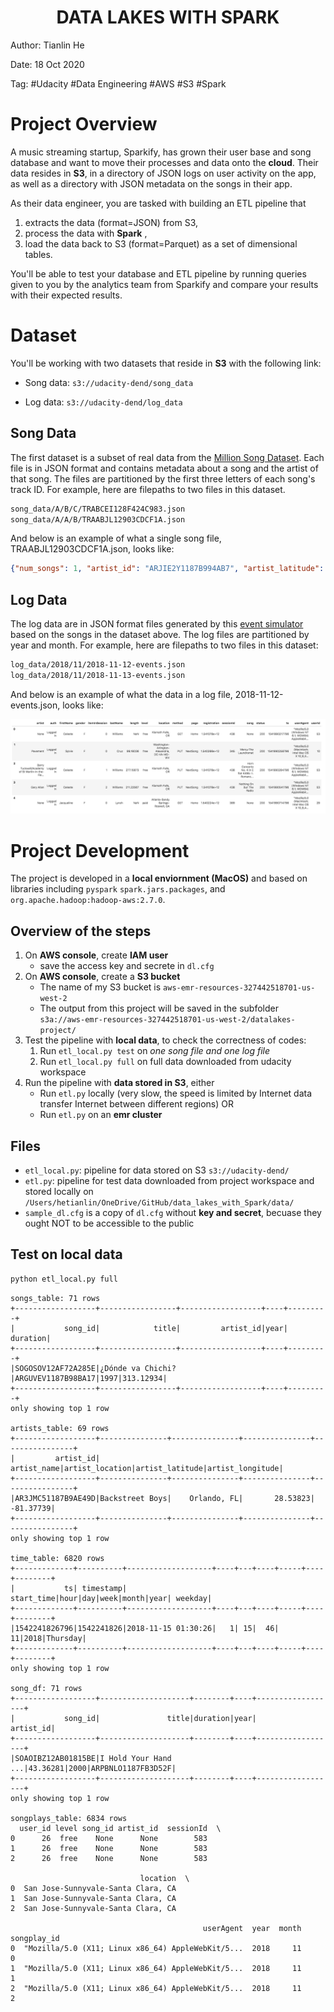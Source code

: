 <h1>
  <center>DATA LAKES WITH SPARK</center>
</h1>



Author: Tianlin He

Date: 18 Oct 2020

Tag: #Udacity #Data Engineering #AWS #S3 #Spark

# Project Overview

A music streaming startup, Sparkify, has grown their user base and song database and want to move their processes and data onto the **cloud**. Their data resides in **S3**, in a directory of JSON logs on user activity on the app, as well as a directory with JSON metadata on the songs in their app.

As their data engineer, you are tasked with building an ETL pipeline that 

1. extracts the data (format=JSON) from S3, 
2. process the data with **Spark** , 
3. load the data back to S3 (format=Parquet) as a set of dimensional tables. 

You'll be able to test your database and ETL pipeline by running queries given to you by the analytics team from Sparkify and compare your results with their expected results.

# Dataset

You'll be working with two datasets that reside in **S3** with the following link:

- Song data: `s3://udacity-dend/song_data`

- Log data: `s3://udacity-dend/log_data`

    

## Song Data

The first dataset is a subset of real data from the [Million Song Dataset](https://labrosa.ee.columbia.edu/millionsong/). Each file is in JSON format and contains metadata about a song and the artist of that song. The files are partitioned by the first three letters of each song's track ID. For example, here are filepaths to two files in this dataset.

```txt
song_data/A/B/C/TRABCEI128F424C983.json
song_data/A/A/B/TRAABJL12903CDCF1A.json
```

And below is an example of what a single song file, TRAABJL12903CDCF1A.json, looks like:

```json
{"num_songs": 1, "artist_id": "ARJIE2Y1187B994AB7", "artist_latitude": null, "artist_longitude": null, "artist_location": "", "artist_name": "Line Renaud", "song_id": "SOUPIRU12A6D4FA1E1", "title": "Der Kleine Dompfaff", "duration": 152.92036, "year": 0}
```

## Log Data

The log data are in JSON format files generated by this [event simulator](https://github.com/Interana/eventsim) based on the songs in the dataset above. The log files are partitioned by year and month. For example, here are filepaths to two files in this dataset:

```txt
log_data/2018/11/2018-11-12-events.json
log_data/2018/11/2018-11-13-events.json
```

And below is an example of what the data in a log file, 2018-11-12-events.json, looks like:

![img](img/log-data-3027924.png)

# Project Development

The project is developed in a **local enviornment (MacOS)** and based on libraries including `pyspark` `spark.jars.packages`, and `org.apache.hadoop:hadoop-aws:2.7.0`. 

## Overview of the steps

1. On **AWS console**, create **IAM user**
    * save the access key and secrete in `dl.cfg`
2. On **AWS console**, create a **S3 bucket**
    * The name of my S3 bucket is `aws-emr-resources-327442518701-us-west-2`
    * The output from this project will be saved in the subfolder `s3a://aws-emr-resources-327442518701-us-west-2/datalakes-project/`
3. Test the pipeline with **local data**, to check the correctness of codes:
    1. Run `etl_local.py test` on *one song file and one log file*
    2. Run `etl_local.py full` on full data downloaded from udacity workspace
4. Run the pipeline with **data stored in S3**, either
    * Run `etl.py` locally (very slow, the speed is limited by Internet data transfer Internet between different regions) OR
    * Run `etl.py` on an **emr cluster**

## Files

* `etl_local.py`: pipeline for data stored on S3 `s3://udacity-dend/`
* `etl.py`: pipeline for test data downloaded from project workspace and stored locally on `/Users/hetianlin/OneDrive/GitHub/data_lakes_with_Spark/data/`
* `sample_dl.cfg` is a copy of `dl.cfg` without  **key and secret**, becuase they ought NOT to be accessible to the public

## Test on local data

```bash
python etl_local.py full
```

```
songs_table: 71 rows
+------------------+-----------------+------------------+----+---------+
|           song_id|            title|         artist_id|year| duration|
+------------------+-----------------+------------------+----+---------+
|SOGOSOV12AF72A285E|¿Dónde va Chichi?|ARGUVEV1187B98BA17|1997|313.12934|
+------------------+-----------------+------------------+----+---------+
only showing top 1 row

artists_table: 69 rows
+------------------+---------------+---------------+---------------+----------------+
|         artist_id|    artist_name|artist_location|artist_latitude|artist_longitude|
+------------------+---------------+---------------+---------------+----------------+
|AR3JMC51187B9AE49D|Backstreet Boys|    Orlando, FL|       28.53823|       -81.37739|
+------------------+---------------+---------------+---------------+----------------+
only showing top 1 row

time_table: 6820 rows
+-------------+----------+-------------------+----+---+----+-----+----+--------+
|           ts| timestamp|         start_time|hour|day|week|month|year| weekday|
+-------------+----------+-------------------+----+---+----+-----+----+--------+
|1542241826796|1542241826|2018-11-15 01:30:26|   1| 15|  46|   11|2018|Thursday|
+-------------+----------+-------------------+----+---+----+-----+----+--------+
only showing top 1 row

song_df: 71 rows
+------------------+--------------------+--------+----+------------------+
|           song_id|               title|duration|year|         artist_id|
+------------------+--------------------+--------+----+------------------+
|SOAOIBZ12AB01815BE|I Hold Your Hand ...|43.36281|2000|ARPBNLO1187FB3D52F|
+------------------+--------------------+--------+----+------------------+
only showing top 1 row

songplays_table: 6834 rows
  user_id level song_id artist_id  sessionId  \
0      26  free    None      None        583   
1      26  free    None      None        583   
2      26  free    None      None        583   

                             location  \
0  San Jose-Sunnyvale-Santa Clara, CA   
1  San Jose-Sunnyvale-Santa Clara, CA   
2  San Jose-Sunnyvale-Santa Clara, CA   

                                           userAgent  year  month  songplay_id  
0  "Mozilla/5.0 (X11; Linux x86_64) AppleWebKit/5...  2018     11            0  
1  "Mozilla/5.0 (X11; Linux x86_64) AppleWebKit/5...  2018     11            1  
2  "Mozilla/5.0 (X11; Linux x86_64) AppleWebKit/5...  2018     11            2  
```